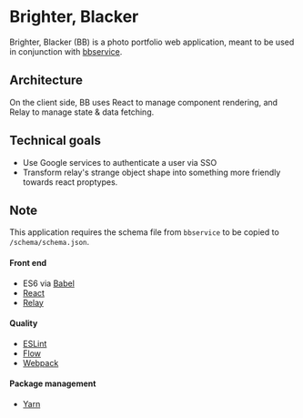 # Brighter, Blacker

Brighter, Blacker (BB) is a photo portfolio web application, meant to be used in conjunction with [bbservice](https://github.com/object88/bbservice).

## Architecture

On the client side, BB uses React to manage component rendering, and Relay to manage state & data fetching.

## Technical goals

* Use Google services to authenticate a user via SSO
* Transform relay's strange object shape into something more friendly towards react proptypes.

## Note
This application requires the schema file from `bbservice` to be copied to `/schema/schema.json`.

#### Front end
* ES6 via [Babel](https://babeljs.io/)
* [React](https://facebook.github.io/react/)
* [Relay](https://facebook.github.io/relay/)

#### Quality
* [ESLint](http://eslint.org/)
* [Flow](https://flowtype.org/)
* [Webpack](https://webpack.js.org/)

#### Package management
* [Yarn](https://yarnpkg.com/)

